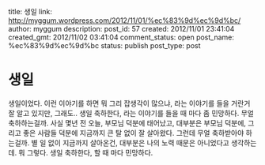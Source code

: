 title: 생일
link: http://myggum.wordpress.com/2012/11/01/%ec%83%9d%ec%9d%bc/
author: myggum
description: 
post_id: 57
created: 2012/11/01 23:41:04
created_gmt: 2012/11/02 03:41:04
comment_status: open
post_name: %ec%83%9d%ec%9d%bc
status: publish
post_type: post

# 생일

생일이었다. 이런 이야기를 하면 뭐 그리 잡생각이 많으냐, 라는 이야기를 들을 거란거 잘 알고 있지만, 그래도.. 생일 축하한다, 라는 이야기를 들을 때 마다 좀 민망하다. 무얼 축하하는걸까. 사실 몇년 전 오늘, 부모님 덕분에 태어났고, 대부분은 부모님 덕분에, 그리고 좋은 사람들 덕분에 지금까지 큰 탈 없이 잘 살아왔다. 그런데 무얼 축하받아야 하는걸까. 별 일 없이 지금까지 살아온건, 대부분은 나의 노력 때문은 아니었다고 생각하는데. 뭐 그렇다. 생일 축하한다, 할 때 마다 민망하다.